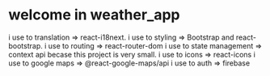 # welcome in weather_app

i use to translation => react-i18next.
i use to styling => Bootstrap and react-bootstrap.
i use to routing => react-router-dom
i use to state management => context api becase this project is very small.
i use to icons => react-icons
i use to google maps => @react-google-maps/api
i use to auth => firebase

